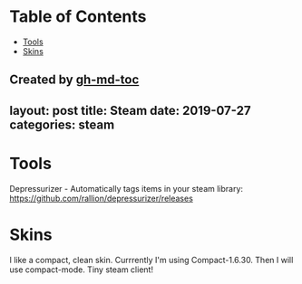 
Table of Contents
=================

   * [Tools](#tools)
   * [Skins](#skins)

Created by [gh-md-toc](https://github.com/ekalinin/github-markdown-toc)
---
layout: post
title: Steam
date:   2019-07-27
categories: steam
---

# Tools
Depressurizer - Automatically tags items in your steam library: https://github.com/rallion/depressurizer/releases

# Skins
I like a compact, clean skin. Currrently I'm using Compact-1.6.30.
Then I will use compact-mode. Tiny steam client!
